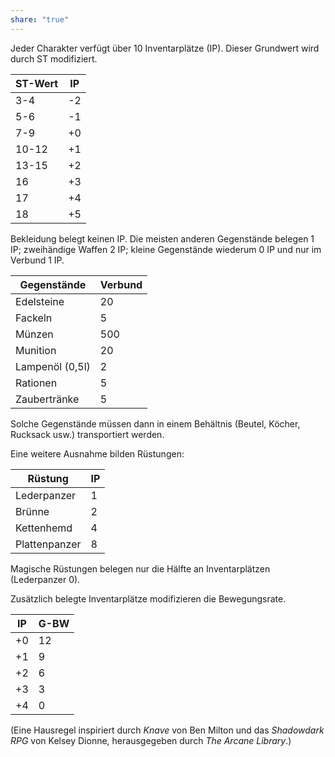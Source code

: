 ```yaml
---
share: "true"
---
```

Jeder Charakter verfügt über 10 Inventarplätze (IP). Dieser Grundwert wird durch ST modifiziert.

| ST-Wert | IP  |
| ------- | --- |
| 3-4     | -2  |
| 5-6     | -1  |
| 7-9     | +0  |
| 10-12   | +1  |
| 13-15   | +2  |
| 16      | +3  |
| 17      | +4  |
| 18      | +5  |

Bekleidung belegt keinen IP. 
Die meisten anderen Gegenstände belegen 1 IP; zweihändige Waffen 2 IP; kleine Gegenstände wiederum 0 IP und nur im Verbund 1 IP.

| Gegenstände     | Verbund |
| --------------- | ------- |
| Edelsteine      | 20      |
| Fackeln         | 5       |
| Münzen          | 500     |
| Munition        | 20      |
| Lampenöl (0,5l) | 2       |
| Rationen        | 5       |
| Zaubertränke    | 5       |
Solche Gegenstände müssen dann in einem Behältnis (Beutel, Köcher, Rucksack usw.) transportiert werden.

Eine weitere Ausnahme bilden Rüstungen:

| Rüstung       | IP  |
| ------------- | --- |
| Lederpanzer   | 1   |
| Brünne        | 2   |
| Kettenhemd    | 4   |
| Plattenpanzer | 8   |

Magische Rüstungen belegen nur die Hälfte an Inventarplätzen (Lederpanzer 0).

Zusätzlich belegte Inventarplätze modifizieren die Bewegungsrate.

| IP  | G-BW |
| --- | ---- |
| +0  | 12   |
| +1  | 9    |
| +2  | 6    |
| +3  | 3    |
| +4  | 0    |

(Eine Hausregel inspiriert durch *Knave* von Ben Milton und das *Shadowdark RPG* von Kelsey Dionne, herausgegeben durch *The Arcane Library*.)